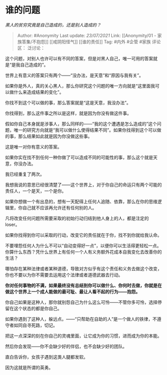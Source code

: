 # 谁的问题
*黑人的贫穷究竟是自己造成的，还是别人造成的？*

> Author: #Anonymity
> Last update: *23/07/2021*
> Link: [[Anonymity/01 - 家族答集/不抱怨]] [[戒阴阳怪气]] [[谁的责任]]
> Tag: #内外 #企管 #家族
> 评论区：
> 泛讨论：

这个问题，对别人也许可以有不同的答案，但是对黑人自己，唯一可用的答案就是“是我自己造成的”。

世界上有意义的答案只有两个——“没办法，是天意”和“原因与我有关”。

如果你是外人，真的关心黑人，那么你研究这个问题的唯一方向就是“这里面我可以做什么来造成结果的变化”。

你找不到这个可以做的事，那么答案就是“这是天意，我没办法”。

你找得到，那么这件事之所以是这样，就是因为你没有做这件事。

假如你自己本身就是涉事人，那么同样的——“我的这个遭遇是怎么造成的”这个问题，唯一的研究方向就是“我可以做什么使得结果不同”。如果你找得到这个可以做的事，那么结果如此就是因为你没做这些事。

这是唯一对你有意义的答案。

如果你实在找不到任何一种你做了可以造成不同的可能性的事，那么这个就是天意，你没办法。

我已经重复了两次。

我想我说的意思已经很清楚了——这个世界上，对于你自己的命运只有两个可能的责任人，一个是天，一个是你。

如果你想做一个有出息的，想有一天配得上任何人追随、依靠，那么在你的思维逻辑里，你自己就不应该再允许还有任何别的人。

凡将改变任何问题所需要采取的初始行动归结到他人身上的人，都是注定的loser。

如果你找得到你可以采取的行动，改变它的责任就在于你，找不到你就给我认命。

不要埋怨任何人为什么不可以“自动变得好一点”，以便你可以生活得更轻松一点。你算什么东西？凭什么世界上有任何一个人有义务额外花成本自我变化去改善你的生活？

哪怕存在某种法律或者某种道德，导致对方似乎有这个责任和义务去做这个改变，你也不要以为你不需要去运用这个法律或者道德武器去行动。

**你对任何事物的不满，如果最终没有总结到你可以做什么、你何时去做，你就是在做这个世界上一个成人能做的最可耻、最让人看不起的行为——抱怨。**

你自己如果是这种人，那你就别怨自己为什么这么可怜——不管你多可怜，选择停留在这个状态的都是你自己。

如果你遇到了这种人，躲远点。——“只帮助在自助的人”是一个做人的铁律，不遵守者如同自寻死路，切记。

把这一点深深的刻在你自己的灵魂里面，让它成为你的习惯，进而成为你的本能。

然后你会发现——你不会缺少好的伴侣，也不会缺少好的团队。

直白告诉你，女孩子遇到这类人腿都发软。

因为这就是所谓的英勇。
